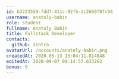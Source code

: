```yaml
---
id: b3223559-fdd7-411c-92fb-dc2660f0fc94	
username: anatoly-babin	
role: student
fullname: Anatoly Babin
title: Fullstack Developer
contacts:
  github: zentro
avatarUrl: /accounts/anatoly-babin.png
createdAt: 2020-05-13 13:04:11.814848
editedAt: 2020-09-07 09:14:57.633262	
bonus: 0
---
```

